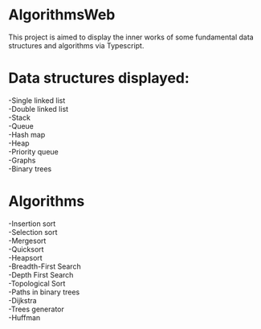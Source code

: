 # AlgorithmsWeb
 This project is aimed to display the inner works of some fundamental data structures and algorithms via Typescript.
 
 # Data structures displayed:
 -Single linked list  
 -Double linked list    
 -Stack  
 -Queue  
 -Hash map  
 -Heap  
 -Priority queue  
 -Graphs  
 -Binary trees  
 
 # Algorithms
 -Insertion sort  
 -Selection sort  
 -Mergesort  
 -Quicksort  
 -Heapsort  
 -Breadth-First Search  
 -Depth First Search   
 -Topological Sort  
 -Paths in binary trees  
 -Dijkstra  
 -Trees generator  
 -Huffman  
